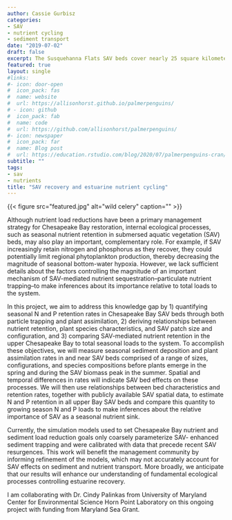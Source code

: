 ```yaml
---
author: Cassie Gurbisz
categories:
- SAV
- nutrient cycling
- sediment transport
date: "2019-07-02"
draft: false
excerpt: The Susquehanna Flats SAV beds cover nearly 25 square kilometers. Each square meter contains about 150 g of plant material. When you do the math, that's a LOT of biomass! True to our ecosystem ecology roots, we want to know how much carbon, nitrogen, and phosphorus the SAV beds are retaining and how much sediment they are trapping.
featured: true
layout: single
#links:
#- icon: door-open
#  icon_pack: fas
#  name: website
#  url: https://allisonhorst.github.io/palmerpenguins/
# - icon: github
#  icon_pack: fab
#  name: code
#  url: https://github.com/allisonhorst/palmerpenguins/
#- icon: newspaper
#  icon_pack: far
#  name: Blog post
#  url: https://education.rstudio.com/blog/2020/07/palmerpenguins-cran/
subtitle: ""
tags:
- sav
- nutrients
title: "SAV recovery and estuarine nutrient cycling"
---
```


{{< figure src="featured.jpg" alt="wild celery" caption="" >}}

Although nutrient load reductions have been a primary management strategy for Chesapeake Bay restoration, internal ecological processes, such as seasonal nutrient retention in submersed aquatic vegetation (SAV) beds, may also play an important, complementary role. For example, if SAV increasingly retain nitrogen and phosphorus as they recover, they could potentially limit regional phytoplankton production, thereby decreasing the magnitude of seasonal bottom-water hypoxia. However, we lack sufficient details about the factors controlling the magnitude of an important mechanism of SAV-mediated nutrient sequestration–particulate nutrient trapping–to make inferences about its importance relative to total loads to the system.

In this project, we aim to address this knowledge gap by 1) quantifying seasonal N and P retention rates in Chesapeake Bay SAV beds through both particle trapping and plant assimilation, 2) deriving relationships between nutrient retention, plant species characteristics, and SAV patch size and configuration, and 3) comparing SAV-mediated nutrient retention in the upper Chesapeake Bay to total seasonal loads to the system. To accomplish these objectives, we will measure seasonal sediment deposition and plant assimilation rates in and near SAV beds comprised of a range of sizes, configurations, and species compositions before plants emerge in the spring and during the SAV biomass peak in the summer. Spatial and temporal differences in rates will indicate SAV bed effects on these processes. We will then use relationships between bed characteristics and retention rates, together with publicly available SAV spatial data, to estimate N and P retention in all upper Bay SAV beds and compare this quantity to growing season N and P loads to make inferences about the relative importance of SAV as a seasonal nutrient sink.

Currently, the simulation models used to set Chesapeake Bay nutrient and sediment load reduction goals only coarsely parameterize SAV- enhanced sediment trapping and were calibrated with data that precede recent SAV resurgences. This work will benefit the management community by informing refinement of the models, which may not accurately account for SAV effects on sediment and nutrient transport. More broadly, we anticipate that our results will enhance our understanding of fundamental ecological processes controlling estuarine recovery.

I am collaborating with Dr. Cindy Palinkas from University of Maryland Center for Environmental Science Horn Point Laboratory on this ongoing project with funding from Maryland Sea Grant.